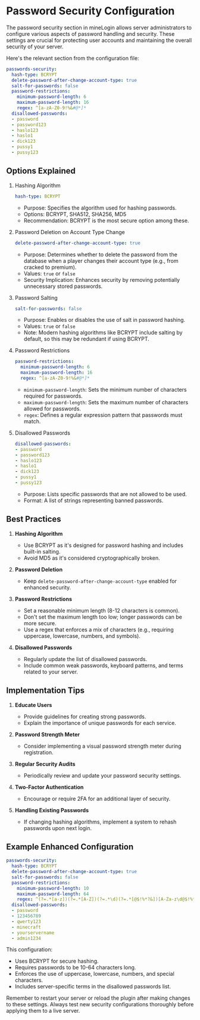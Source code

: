 # Password Security Configuration

The password security section in mineLogin allows server administrators to configure various aspects of password handling and security. These settings are crucial for protecting user accounts and maintaining the overall security of your server.

Here's the relevant section from the configuration file:

```yaml
passwords-security:
  hash-type: BCRYPT
  delete-password-after-change-account-type: true
  salt-for-passwords: false
  password-restrictions:
    minimum-password-length: 6
    maximum-password-length: 16
    regex: ^[a-zA-Z0-9!%&#@*]*
  disallowed-passwords:
  - password
  - password123
  - haslo123
  - haslo1
  - dick123
  - pussy1
  - pussy123
```

## Options Explained

1. Hashing Algorithm
   ```yaml
   hash-type: BCRYPT
   ```
    - Purpose: Specifies the algorithm used for hashing passwords.
    - Options: BCRYPT, SHA512, SHA256, MD5
    - Recommendation: BCRYPT is the most secure option among these.

2. Password Deletion on Account Type Change
   ```yaml
   delete-password-after-change-account-type: true
   ```
    - Purpose: Determines whether to delete the password from the database when a player changes their account type (e.g., from cracked to premium).
    - Values: `true` or `false`
    - Security Implication: Enhances security by removing potentially unnecessary stored passwords.

3. Password Salting
   ```yaml
   salt-for-passwords: false
   ```
    - Purpose: Enables or disables the use of salt in password hashing.
    - Values: `true` or `false`
    - Note: Modern hashing algorithms like BCRYPT include salting by default, so this may be redundant if using BCRYPT.

4. Password Restrictions
   ```yaml
   password-restrictions:
     minimum-password-length: 6
     maximum-password-length: 16
     regex: ^[a-zA-Z0-9!%&#@*]*
   ```
    - `minimum-password-length`: Sets the minimum number of characters required for passwords.
    - `maximum-password-length`: Sets the maximum number of characters allowed for passwords.
    - `regex`: Defines a regular expression pattern that passwords must match.

5. Disallowed Passwords
   ```yaml
   disallowed-passwords:
   - password
   - password123
   - haslo123
   - haslo1
   - dick123
   - pussy1
   - pussy123
   ```
    - Purpose: Lists specific passwords that are not allowed to be used.
    - Format: A list of strings representing banned passwords.

## Best Practices

1. **Hashing Algorithm**
    - Use BCRYPT as it's designed for password hashing and includes built-in salting.
    - Avoid MD5 as it's considered cryptographically broken.

2. **Password Deletion**
    - Keep `delete-password-after-change-account-type` enabled for enhanced security.

3. **Password Restrictions**
    - Set a reasonable minimum length (8-12 characters is common).
    - Don't set the maximum length too low; longer passwords can be more secure.
    - Use a regex that enforces a mix of characters (e.g., requiring uppercase, lowercase, numbers, and symbols).

4. **Disallowed Passwords**
    - Regularly update the list of disallowed passwords.
    - Include common weak passwords, keyboard patterns, and terms related to your server.

## Implementation Tips

1. **Educate Users**
    - Provide guidelines for creating strong passwords.
    - Explain the importance of unique passwords for each service.

2. **Password Strength Meter**
    - Consider implementing a visual password strength meter during registration.

3. **Regular Security Audits**
    - Periodically review and update your password security settings.

4. **Two-Factor Authentication**
    - Encourage or require 2FA for an additional layer of security.

5. **Handling Existing Passwords**
    - If changing hashing algorithms, implement a system to rehash passwords upon next login.

## Example Enhanced Configuration

```yaml
passwords-security:
  hash-type: BCRYPT
  delete-password-after-change-account-type: true
  salt-for-passwords: false
  password-restrictions:
    minimum-password-length: 10
    maximum-password-length: 64
    regex: ^(?=.*[a-z])(?=.*[A-Z])(?=.*\d)(?=.*[@$!%*?&])[A-Za-z\d@$!%*?&]{10,64}$
  disallowed-passwords:
  - password
  - 123456789
  - qwerty123
  - minecraft
  - yourservername
  - admin1234
```

This configuration:
- Uses BCRYPT for secure hashing.
- Requires passwords to be 10-64 characters long.
- Enforces the use of uppercase, lowercase, numbers, and special characters.
- Includes server-specific terms in the disallowed passwords list.

Remember to restart your server or reload the plugin after making changes to these settings. Always test new security configurations thoroughly before applying them to a live server.
